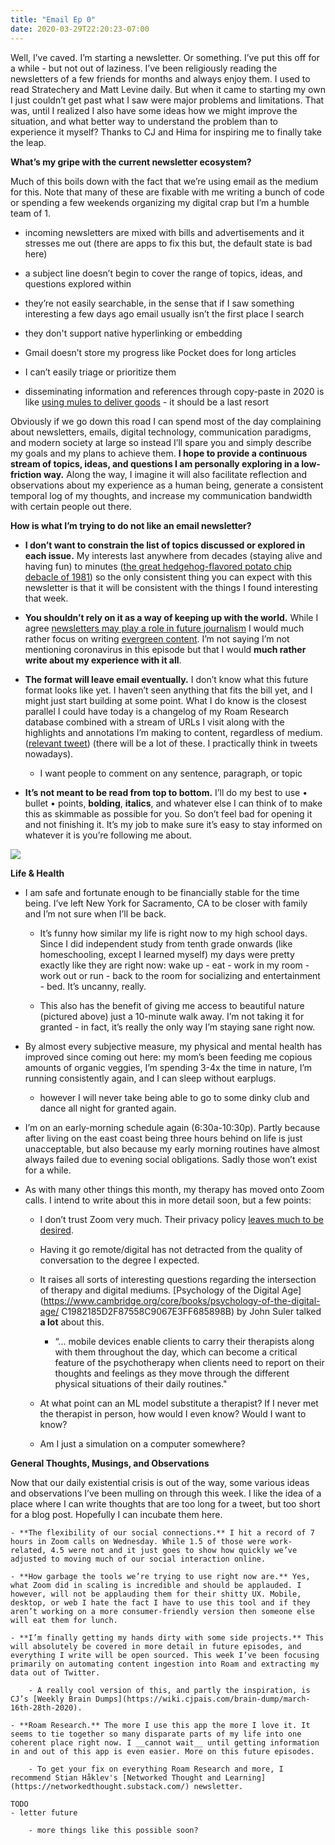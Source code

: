 ```yaml
---
title: "Email Ep 0"
date: 2020-03-29T22:20:23-07:00
---
```


Well, I’ve caved. I’m starting a newsletter. Or something. I’ve put this off for a while - but not out of laziness. I’ve been religiously reading the newsletters of a few friends for months and always enjoy them. I used to read Stratechery and Matt Levine daily. But when it came to starting my own I just couldn’t get past what I saw were major problems and limitations. That was, until I realized I also have some ideas how we might improve the situation, and what better way to understand the problem than to experience it myself? Thanks to CJ and Hima for inspiring me to finally take the leap.

**What’s my gripe with the current newsletter ecosystem?**

Much of this boils down with the fact that we’re using email as the medium for this. Note that many of these are fixable with me writing a bunch of code or spending a few weekends organizing my digital crap but I’m a humble team of 1. 

- incoming newsletters are mixed with bills and advertisements and it stresses me out (there are apps to fix this but, the default state is bad here)

- a subject line doesn’t begin to cover the range of topics, ideas, and questions explored within


- they’re not easily searchable, in the sense that if I saw something interesting a few days ago email usually isn’t the first place I search

- they don't support native hyperlinking or embedding

- Gmail doesn’t store my progress like Pocket does for long articles

- I can’t easily triage or prioritize them

- disseminating information and references through copy-paste in 2020 is like [using mules to deliver goods](https://facts.usps.com/8-mile-mule-train-delivery/) - it should be a last resort

Obviously if we go down this road I can spend most of the day complaining about newsletters, emails, digital technology, communication paradigms, and modern society at large so instead I’ll spare you and simply describe my goals and my plans to achieve them. **I hope to provide a continuous stream of topics, ideas, and questions I am personally exploring in a low-friction way.** Along the way, I imagine it will also facilitate reflection and observations about my experience as a human being, generate a consistent temporal log of my thoughts, and increase my communication bandwidth with certain people out there. 

**How is what I’m trying to do __not__ like an email newsletter?**

- **I don’t want to constrain the list of topics discussed or explored in each issue.** My interests last anywhere from decades (staying alive and having fun) to minutes ([the great hedgehog-flavored potato chip debacle of 1981](https://en.wikipedia.org/wiki/Potato_chip#United_Kingdom)) so the only consistent thing you can expect with this newsletter is that it will be consistent with the things I found interesting that week.

- **You shouldn’t rely on it as a way of keeping up with the world.** While I agree [newsletters may play a role in future journalism](https://twitter.com/balajis/status/1244425310826725377?s=20) I would much rather focus on writing [evergreen content](https://twitter.com/m_ashcroft/status/1236727465915174917?s=20). I’m not saying I’m not mentioning coronavirus in this episode but that I would __much rather write about my experience with it all__.

- **The format will leave email eventually.** I don’t know what this future format looks like yet. I haven’t seen anything that fits the bill yet, and I might just start building at some point. What I do know is the closest parallel I could have today is a changelog of my Roam Research database combined with a stream of URLs I visit along with the highlights and annotations I’m making to content, regardless of medium. ([relevant tweet](https://twitter.com/jborichevskiy/status/1232719739635609600?s=20)) (there will be a lot of these. I practically think in tweets nowadays).

    - I want people to comment on any sentence, paragraph, or topic 

- **It’s not meant to be read from top to bottom.** I’ll do my best to use • bullet • points, **bolding**, __italics__, and whatever else I can think of to make this as skimmable as possible for you. So don’t feel bad for opening it and not finishing it. It’s my job to make sure it’s easy to stay informed on whatever it is you’re following me about. 

![](https://firebasestorage.googleapis.com/v0/b/firescript-577a2.appspot.com/o/imgs%2Fapp%2Fjonathanborichef%2FMdOeRaIPqG?alt=media&token=ec6b9622-5d81-4ebe-9e98-6c1a9393a711)

**Life & Health**

- I am safe and fortunate enough to be financially stable for the time being. I’ve left New York for Sacramento, CA to be closer with family and I’m not sure when I’ll be back. 
    
    - It’s funny how similar my life is right now to my high school days. Since I did independent study from tenth grade onwards (like homeschooling, except I learned myself) my days were pretty exactly like they are right now: wake up - eat - work in my room - work out or run - back to the room for socializing and entertainment - bed. It’s uncanny, really.
    
    - This also has the benefit of giving me access to beautiful nature (pictured above) just a 10-minute walk away. I’m not taking it for granted - in fact, it’s really the only way I’m staying sane right now. 

- By almost every subjective measure, my physical and mental health has improved since coming out here: my mom’s been feeding me copious amounts of organic veggies, I’m spending 3-4x the time in nature, I’m running consistently again, and I can sleep without earplugs. 
    
    - however I will never take being able to go to some dinky club and dance all night for granted again. 

- I’m on an early-morning schedule again (6:30a-10:30p). Partly because after living on the east coast being three hours behind on life is just unacceptable, but also because my early morning routines have almost always failed due to evening social obligations. Sadly those won’t exist for a while. 

- As with many other things this month, my therapy has moved onto Zoom calls. I intend to write about this in more detail soon, but a few points:

    - I don’t trust Zoom very much. Their privacy policy [leaves much to be desired](https://news.ycombinator.com/item?id=22703000).

    - Having it go remote/digital has not detracted from the quality of conversation to the degree I expected.

    - It raises all sorts of interesting questions regarding the intersection of therapy and digital mediums. [Psychology of the Digital Age](https://www.cambridge.org/core/books/psychology-of-the-digital-age/
    C1982185D2F87558C9067E3FF685898B) by John Suler talked __a lot__ about this. 
    
        - “... mobile devices enable clients to carry their therapists along with them throughout the day, which can become a critical feature of the psychotherapy when clients need to report on their thoughts and feelings as they move through the different physical situations of their daily routines."
    
    - At what point can an ML model substitute a therapist? If I never met the therapist in person, how would I even know? Would I want to know? 
    
    - Am I just a simulation on a computer somewhere?

**General Thoughts, Musings, and Observations**

Now that our daily existential crisis is out of the way, some various ideas and observations I’ve been mulling on through this week. I like the idea of a place where I can write thoughts that are too long for a tweet, but too short for a blog post. Hopefully I can incubate them here.

    - **The flexibility of our social connections.** I hit a record of 7 hours in Zoom calls on Wednesday. While 1.5 of those were work-related, 4.5 were not and it just goes to show how quickly we’ve adjusted to moving much of our social interaction online. 

    - **How garbage the tools we’re trying to use right now are.** Yes, what Zoom did in scaling is incredible and should be applauded. I however, will not be applauding them for their shitty UX. Mobile, desktop, or web I hate the fact I have to use this tool and if they aren’t working on a more consumer-friendly version then someone else will eat them for lunch.

    - **I’m finally getting my hands dirty with some side projects.** This will absolutely be covered in more detail in future episodes, and everything I write will be open sourced. This week I’ve been focusing primarily on automating content ingestion into Roam and extracting my data out of Twitter. 

        - A really cool version of this, and partly the inspiration, is CJ’s [Weekly Brain Dumps](https://wiki.cjpais.com/brain-dump/march-16th-28th-2020).

    - **Roam Research.** The more I use this app the more I love it. It seems to tie together so many disparate parts of my life into one coherent place right now. I __cannot wait__ until getting information in and out of this app is even easier. More on this future episodes. 

        - To get your fix on everything Roam Research and more, I recommend Stian Håklev's [Networked Thought and Learning](https://networkedthought.substack.com/) newsletter.

    TODO
    - letter future 

        - more things like this possible soon? 



